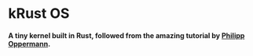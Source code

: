 # kRust OS
#### A tiny kernel built in Rust, followed from the amazing tutorial by [Philipp Oppermann](https://os.phil-opp.com).
